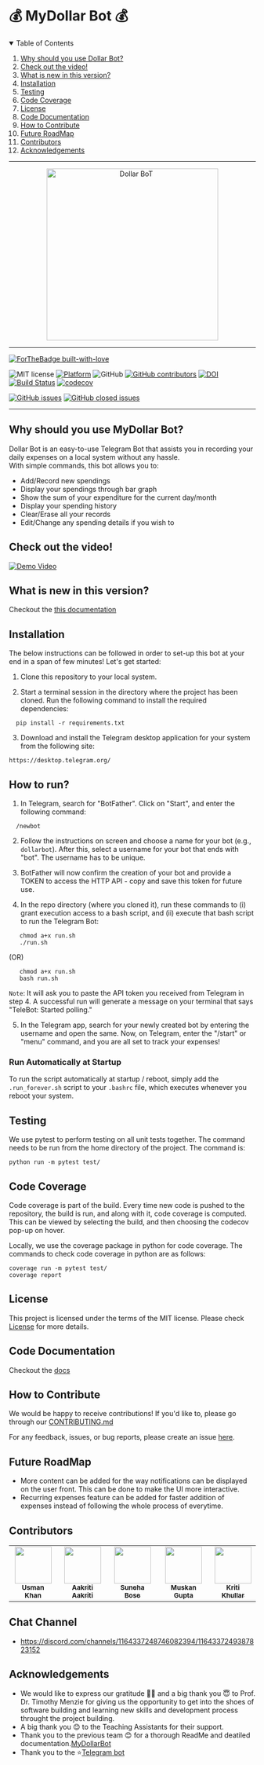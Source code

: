 # 💰 MyDollar Bot 💰

<!-- TABLE OF CONTENTS -->
<details open="open">
  <summary>Table of Contents</summary>
  <ol>
    <li><a href="#why-should-you-use-dollar-bot">Why should you use Dollar Bot?</a></li>
    <li><a href="#check-out-the-video">Check out the video!</a></li>
    <li><a href="#what-is-new-in-this-version">What is new in this version?</a></li>
    <li><a href="#installation">Installation</a></li>
    <li><a href="#testing">Testing</a></li>
    <li><a href="#code-coverage">Code Coverage</a></li>
    <li><a href="#License">License</a></li>
    <li><a href="#code-documentation">Code Documentation</a></li>
    <li><a href="#how-to-contribute">How to Contribute</a></li>
    <li><a href="#future-roadmap">Future RoadMap</a></li>
   <li><a href="#contributors">Contributors</a></li>
   <li><a href="#acknowledgements">Acknowledgements</a></li>
  </ol>
</details>

<hr>
<p align="center">
<a><img  height=350 width=350 
  src="https://s1.mzstatic.com/us/r30/Purple1/v4/de/ab/45/deab454d-8881-b37d-9513-b0e26424cc57/pr_source.png?downloadKey=1425248837_8a393efcc4a821cbf9639d5570f8e966" alt="Dollar BoT"></a>
</p>
<hr>

[![ForTheBadge built-with-love](http://ForTheBadge.com/images/badges/built-with-love.svg)](https://GitHub.com/usmanwardag/auto_anki)

![MIT license](https://img.shields.io/badge/License-MIT-green.svg)
[![Platform](https://img.shields.io/badge/Platform-Telegram-blue)](https://desktop.telegram.org/)
![GitHub](https://img.shields.io/badge/Language-Python-blue.svg)
[![GitHub contributors](https://img.shields.io/github/contributors/sak007/MyDollarBot-BOTGo)](https://github.com/ebanigogia/dollar_bot/graphs/contributors)
[![DOI](https://zenodo.org/badge/706356133.svg)](https://zenodo.org/doi/10.5281/zenodo.10019963)
[![Build Status](https://app.travis-ci.com/usmanwardag/dollar_bot.svg?branch=main)](https://app.travis-ci.com/usmanwardag/dollar_bot)
[![codecov](https://codecov.io/gh/usmanwardag/dollar_bot/branch/main/graph/badge.svg?token=PYAWX95R67)](https://codecov.io/gh/usmanwardag/dollar_bot)

[![GitHub issues](https://img.shields.io/github/issues/ebanigogia/dollar_bot)](https://github.com/ebanigogia/dollar_bot/issues)
[![GitHub closed issues](https://img.shields.io/github/issues-closed/ebanigogia/dollar_bot)](https://github.com/ebanigogia/dollar_bot/issues?q=is%3Aissue+is%3Aclosed)

<hr>

## Why should you use MyDollar Bot?

Dollar Bot is an easy-to-use Telegram Bot that assists you in recording your daily expenses on a local system without any hassle.  
With simple commands, this bot allows you to:
- Add/Record new spendings
- Display your spendings through bar graph
- Show the sum of your expenditure for the current day/month
- Display your spending history
- Clear/Erase all your records
- Edit/Change any spending details if you wish to

## Check out the video!

[![Demo Video](https://i9.ytimg.com/vi/aCjcT1CHAzU/mq3.jpg?sqp=COSotI0G&rs=AOn4CLD34jFIlq6GRdmTnK6p3F8O2F-Yig)](https://youtu.be/aCjcT1CHAzU)

## What is new in this version?

Checkout the [this documentation](https://github.com/usmanwardag/dollar_bot/blob/main/docs/Updated_version.pdf)
## Installation

The below instructions can be followed in order to set-up this bot at your end in a span of few minutes! Let's get started:

1. Clone this repository to your local system.

2. Start a terminal session in the directory where the project has been cloned. Run the following command to install the required dependencies:
```
  pip install -r requirements.txt

```
3. Download and install the Telegram desktop application for your system from the following site:
 ```
 https://desktop.telegram.org/
 ```
## How to run?

1. In Telegram, search for "BotFather". Click on "Start", and enter the following command:
```
  /newbot
```
2. Follow the instructions on screen and choose a name for your bot (e.g., `dollarbot`). After this, select a username for your bot that ends with "bot". The username has to be unique. 

3. BotFather will now confirm the creation of your bot and provide a TOKEN to access the HTTP API - copy and save this token for future use.

4. In the repo directory (where you cloned it), run these commands to (i) grant execution access to a bash script, and (ii) execute that bash script to run the Telegram Bot:
```
   chmod a+x run.sh
   ./run.sh
```
   
(OR)
```
   chmod a+x run.sh
   bash run.sh
```
```Note```: It will ask you to paste the API token you received from Telegram in step 4.
A successful run will generate a message on your terminal that says "TeleBot: Started polling." 

5. In the Telegram app, search for your newly created bot by entering the username and open the same. Now, on Telegram, enter the "/start" or "menu" command, and you are all set to track your expenses!

### Run Automatically at Startup

To run the script automatically at startup / reboot, simply add the `.run_forever.sh` script to your `.bashrc` file, which executes whenever you reboot your system.

## Testing

We use pytest to perform testing on all unit tests together. The command needs to be run from the home directory of the project. The command is:
```
python run -m pytest test/
```

## Code Coverage

Code coverage is part of the build. Every time new code is pushed to the repository, the build is run, and along with it, code coverage is computed. This can be viewed by selecting the build, and then choosing the codecov pop-up on hover.

Locally, we use the coverage package in python for code coverage. The commands to check code coverage in python are as follows:

```
coverage run -m pytest test/
coverage report
```

## License

This project is licensed under the terms of the MIT license. Please check [License](https://github.com/usmanwardag/dollar_bot/blob/main/LICENSE) for more details.


## Code Documentation

Checkout the [docs](https://github.com/sak007/MyDollarBot-BOTGo/tree/main/docs)

## How to Contribute

We would be happy to receive contributions! If you'd like to, please go through our [CONTRIBUTING.md](https://github.com/usmanwardag/dollar_bot/blob/main/CONTRIBUTING.md)

For any feedback, issues, or bug reports, please create an issue [here](https://github.com/usmanwardag/dollar_bot/issues/new).

## Future RoadMap

- More content can be added for the way notifications can be displayed on the user front. This can be done to make the UI more interactive.
- Recurring expenses feature can be added for faster addition of expenses instead of following the whole process of everytime.

## Contributors
<table>
  <tr>
    <td align="center"><a href="https://github.com/usmanwardag"><img src="https://avatars.githubusercontent.com/u/8848723?v=4" width="75px;" alt=""/><br /><sub><b>Usman Khan</b></sub></a></td>
    <td align="center"><a href="https://github.com/aakriti0fnu"><img src="https://avatars.githubusercontent.com/u/65619749?s=400&u=e7d56965d4414a95f969dbf53ed92b3e31fab610&v=4" width="75px;" alt=""/><br /><sub><b>Aakriti Aakriti</b></sub></a><br /></td>
    <td align="center"><a href="https://github.com/sbosenc"><img src="https://avatars.githubusercontent.com/u/89551210?v=4" width="75px;" alt=""/><br /><sub><b>Suneha Bose</b></sub></a><br /></td>
    <td align="center"><a href="https://github.com/muskan7828"><img src="https://avatars.githubusercontent.com/u/45363276?v=4" width="75px;" alt=""/><br /><sub><b>Muskan Gupta</b></sub></a><br /></td>
    <td align="center"><a href="https://github.com/kriti0207"><img src="https://avatars.githubusercontent.com/u/89510237?v=4" width="75px;" alt=""/><br /><sub><b>Kriti Khullar</b></sub></a><br /></td>
  </tr>
</table>

## Chat Channel

- https://discord.com/channels/1164337248746082394/1164337249387823152

## Acknowledgements

- We would like to express our gratitude 🙏🏻 and a big thank you 😇 to Prof. Dr. Timothy Menzie for giving us the opportunity to get into the shoes of software building and learning new skills and development process throught the project building.
- A big thank you 😊 to the Teaching Assistants for their support.
- Thank you to the previous team 😊 for a thorough ReadMe and deatiled documentation.[MyDollarBot](https://github.com/sak007/MyDollarBot-BOTGo)
- Thank you to the ⭐️[Telegram bot](https://github.com/python-telegram-bot/python-telegram-bot)




